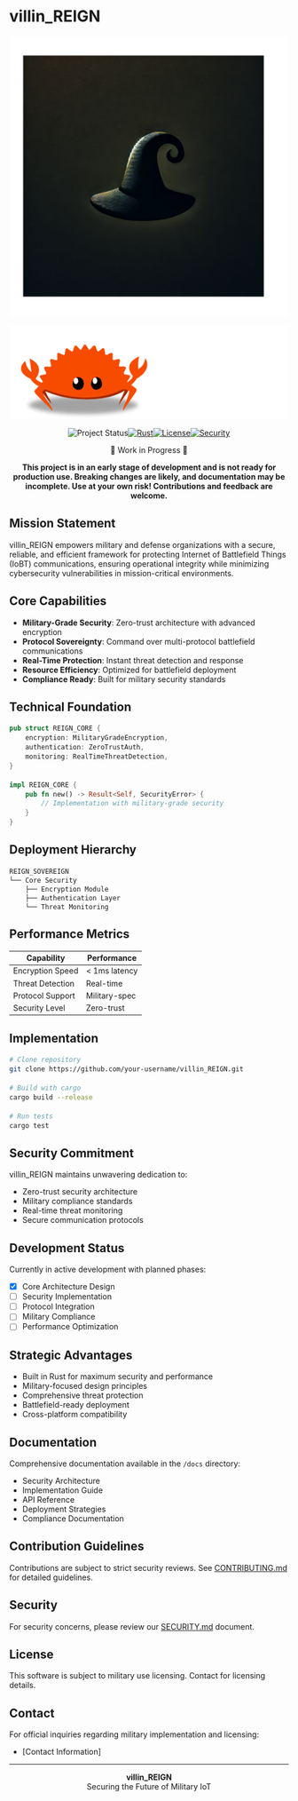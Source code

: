 # villin_REIGN

![REIGN Logo](assets/logo.png)

![Rust crab](assets/rust_crab.gif)

<div align="center">

![Project Status](https://img.shields.io/badge/status-work--in--progress-yellow)[![Rust](https://img.shields.io/badge/rust-1.75%2B-blue.svg)](https://www.rust-lang.org)[![License](https://img.shields.io/badge/license-Military%20Use-blue.svg)](#license)[![Security](https://img.shields.io/badge/security-military%20grade-green.svg)](#security)

🚧 Work in Progress 🚧

**This project is in an early stage of development and is not ready for production use. Breaking changes are likely, and documentation may be incomplete. Use at your own risk! Contributions and feedback are welcome.**

</div>

## Mission Statement

villin_REIGN empowers military and defense organizations with a secure, reliable, and efficient framework for protecting Internet of Battlefield Things (IoBT) communications, ensuring operational integrity while minimizing cybersecurity vulnerabilities in mission-critical environments.

## Core Capabilities

- **Military-Grade Security**: Zero-trust architecture with advanced encryption
- **Protocol Sovereignty**: Command over multi-protocol battlefield communications
- **Real-Time Protection**: Instant threat detection and response
- **Resource Efficiency**: Optimized for battlefield deployment
- **Compliance Ready**: Built for military security standards

## Technical Foundation

```rust
pub struct REIGN_CORE {
    encryption: MilitaryGradeEncryption,
    authentication: ZeroTrustAuth,
    monitoring: RealTimeThreatDetection,
}

impl REIGN_CORE {
    pub fn new() -> Result<Self, SecurityError> {
        // Implementation with military-grade security
    }
}
```

## Deployment Hierarchy

```
REIGN_SOVEREIGN
└── Core Security
    ├── Encryption Module
    ├── Authentication Layer
    └── Threat Monitoring
```

## Performance Metrics

| Capability       | Performance   |
| ---------------- | ------------- |
| Encryption Speed | < 1ms latency |
| Threat Detection | Real-time     |
| Protocol Support | Military-spec |
| Security Level   | Zero-trust    |

## Implementation

```bash
# Clone repository
git clone https://github.com/your-username/villin_REIGN.git

# Build with cargo
cargo build --release

# Run tests
cargo test
```

## Security Commitment

villin_REIGN maintains unwavering dedication to:

- Zero-trust security architecture
- Military compliance standards
- Real-time threat monitoring
- Secure communication protocols

## Development Status

Currently in active development with planned phases:

- [X] Core Architecture Design
- [ ] Security Implementation
- [ ] Protocol Integration
- [ ] Military Compliance
- [ ] Performance Optimization

## Strategic Advantages

- Built in Rust for maximum security and performance
- Military-focused design principles
- Comprehensive threat protection
- Battlefield-ready deployment
- Cross-platform compatibility

## Documentation

Comprehensive documentation available in the `/docs` directory:

- Security Architecture
- Implementation Guide
- API Reference
- Deployment Strategies
- Compliance Documentation

## Contribution Guidelines

Contributions are subject to strict security reviews. See [CONTRIBUTING.md](./docs/CONTRIBUTING.md) for detailed guidelines.

## Security

For security concerns, please review our [SECURITY.md](./docs/SECURITY.md) document.

## License

This software is subject to military use licensing. Contact for licensing details.

## Contact

For official inquiries regarding military implementation and licensing:

- [Contact Information]

---

<div align="center">
<strong>villin_REIGN</strong><br>
Securing the Future of Military IoT
</div>
